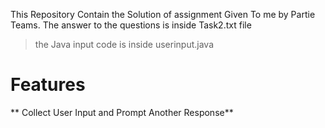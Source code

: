 This Repository Contain the Solution of assignment Given To me by Partie Teams.
The answer to the questions is inside Task2.txt file
>the Java input code is inside userinput.java
# Features 
** Collect User Input and Prompt Another Response**
